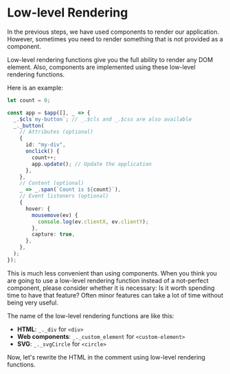 # Low-level Rendering

In the previous steps, we have used components to render our application. However, sometimes you need to render something that is not provided as a component.

Low-level rendering functions give you the full ability to render any DOM element. Also, components are implemented using these low-level rendering functions.

Here is an example:

```ts
let count = 0;

const app = $app([], _ => {
  _.$cls`my-button`; // _.$cls and _.$css are also available
  _._button(
    // Attributes (optional)
    {
      id: "my-div",
      onclick() {
        count++;
        app.update(); // Update the application
      },
    },
    // Content (optional)
    _ => _.span(`Count is ${count}`),
    // Event listeners (optional)
    {
      hover: {
        mousemove(ev) {
          console.log(ev.clientX, ev.clientY);
        },
        capture: true,
      },
    },
  );
});
```

This is much less convenient than using components. When you think you are going to use a low-level rendering function instead of a not-perfect component, please consider whether it is necessary: Is it worth spending time to have that feature? Often minor features can take a lot of time without being very useful.

The name of the low-level rendering functions are like this:

- **HTML**: `_._div` for `<div>`
- **Web components**: `_._custom_element` for `<custom-element>`
- **SVG**: `_._svgCircle` for `<circle>`

Now, let's rewrite the HTML in the comment using low-level rendering functions.
